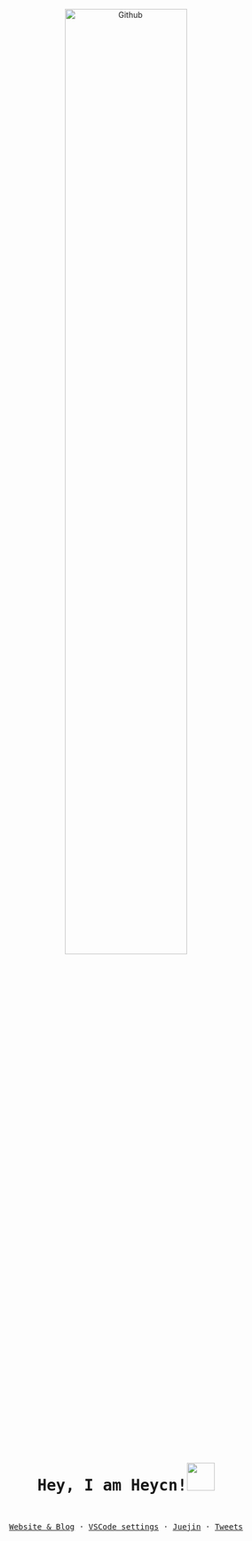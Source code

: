 <p  align="center">
  <img width="66%" align="center" alt="Github" src="https://raw.githubusercontent.com/onimur/.github/master/.resources/git-header.svg" />
</p>
  
<samp>
  <h1 align="center">Hey, I am Heycn!<img src = "https://raw.githubusercontent.com/MartinHeinz/MartinHeinz/master/wave.gif" width = 50px> </h1></h1>
</samp>

<!-- <br>

![starts](https://github-readme-stats.vercel.app/api?username=heycn&count_private=true&line_height=32&show_icons=true&border_radius=8&theme=vue-dark)
![languages](https://github-readme-stats.vercel.app/api/top-langs/?username=heycn&langs_count=100&hide=ejs,css,html,scss,less&border_radius=8&theme=vue-dark) -->

<br>

<p align="center">
  <samp>
    <a href="https://heycn.github.io/">Website & Blog</a> ·
    <a href="https://github.com/heycn/vscode-settings">VSCode settings</a> ·
    <a href="https://juejin.cn/user/4372092371864984">Juejin</a> ·
    <a href="https://twitter.com/heycn_112">Tweets</a>
  </samp>
</p>
